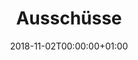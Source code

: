 ---
title: Ausschüsse
date: 2018-11-02T00:00:00+01:00
draft: true
menu:
  main:
    parent: Gremien
    weight: 4
---